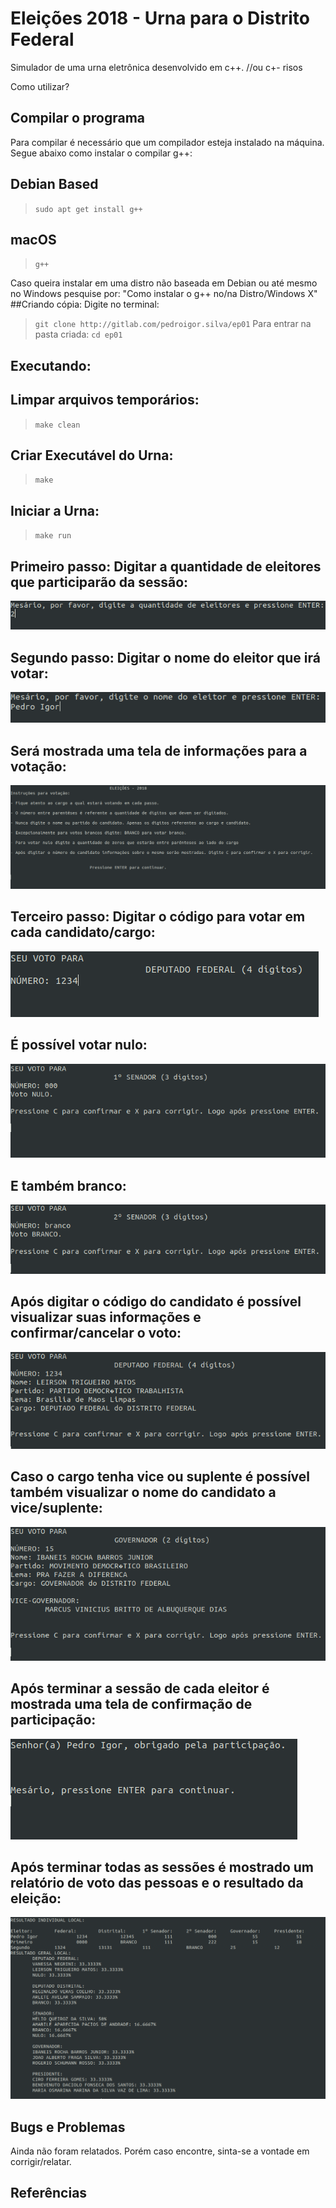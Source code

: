 # Eleições 2018 - Urna para o Distrito Federal

Simulador de uma urna eletrônica desenvolvido em c++. //ou c+- risos

Como utilizar?

## Compilar o programa
Para compilar é necessário que um compilador esteja instalado na máquina. Segue abaixo como instalar o compilar g++:
## Debian Based
> `sudo apt get install g++`

## macOS
> `g++`

Caso queira instalar em uma distro não baseada em Debian ou até mesmo no Windows pesquise por:
"Como instalar o g++ no/na Distro/Windows X"
##Criando cópia:
Digite no terminal:
> `git clone http://gitlab.com/pedroigor.silva/ep01`
Para entrar na pasta criada:
> `cd ep01`
## Executando:
## Limpar arquivos temporários:

> `make clean`

## Criar Executável do Urna:

> `make`

## Iniciar a Urna:

> `make run`


## Primeiro passo: Digitar a quantidade de eleitores que participarão da sessão:

![alt](images/eleitores.png)

## Segundo passo: Digitar o nome do eleitor que irá votar:
![alt](images/nome_do_eleitor.png)


## Será mostrada uma tela de informações para a votação:

![alt](images/instrucoes.png)

## Terceiro passo: Digitar o código para votar em cada candidato/cargo:

![alt](images/votar.png)

## É possível votar nulo:

![alt](images/nulo.png)

## E também branco:

![alt](images/branco.png)

## Após digitar o código do candidato é possível visualizar suas informações e confirmar/cancelar o voto:

![alt](images/confirmar.png)

## Caso o cargo tenha vice ou suplente é possível também visualizar o nome do candidato a vice/suplente:

![alt](images/vice.png)
## Após terminar a sessão de cada eleitor é mostrada uma tela de confirmação de participação:

![alt](images/participacao.png)
## Após terminar todas as sessões é mostrado um relatório de voto das pessoas e o resultado da eleição:
![alt](images/resultado.png)

## Bugs e Problemas
Ainda não foram relatados. Porém caso encontre, sinta-se a vontade em corrigir/relatar.
## Referências
